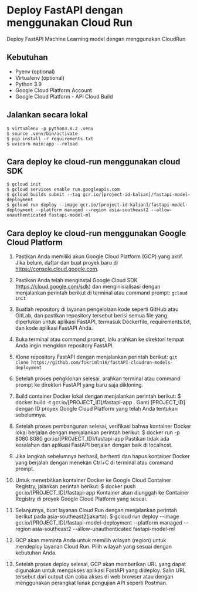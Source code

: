 # Deploy FastAPI dengan menggunakan Cloud Run
Deploy FastAPI Machine Learning model dengan menggunakan CloudRun


## Kebutuhan
* Pyenv (optional)
* Virtualenv (optional)
* Python 3.9
* Google Cloud Platform Account
* Google Cloud Platform - API Cloud Build


## Jalankan secara lokal
```
$ virtualenv -p python3.8.2 .venv
$ source .venv/bin/activate
$ pip install -r requirements.txt
$ uvicorn main:app --reload
```

## Cara deploy ke cloud-run menggunakan cloud SDK
```
$ gcloud init
$ gcloud services enable run.googleapis.com
$ gcloud builds submit --tag gcr.io/[project-id-kalian]/fastapi-model-deployment
$ gcloud run deploy --image gcr.io/[project-id-kalian]/fastapi-model-deployment --platform managed --region asia-southeast2 --allow-unauthenticated fastapi-model-ml
```

## Cara deploy ke cloud-run menggunakan Google Cloud Platform 

1. Pastikan Anda memiliki akun Google Cloud Platform (GCP) yang aktif. Jika belum, daftar dan buat proyek baru di https://console.cloud.google.com.

2. Pastikan Anda telah menginstal Google Cloud SDK (https://cloud.google.com/sdk) dan menginisialisasi dengan menjalankan perintah berikut di terminal atau command prompt:
   ``` gcloud init ```
 
3. Buatlah repository di layanan pengelolaan kode seperti GitHub atau GitLab, dan pastikan repository tersebut berisi semua file yang diperlukan untuk aplikasi FastAPI, termasuk Dockerfile, requirements.txt, dan kode aplikasi FastAPI Anda.

4. Buka terminal atau command prompt, lalu arahkan ke direktori tempat Anda ingin mengklon repository FastAPI.

5. Klone repository FastAPI dengan menjalankan perintah berikut:
   ` git clone https://github.com/fikrimln16/fastAPI-cloudrun-models-deployment `
 
 6. Setelah proses pengklonan selesai, arahkan terminal atau command prompt ke direktori FastAPI yang baru saja dikloning.
 
 7. Build container Docker lokal dengan menjalankan perintah berikut:
   $ docker build -t gcr.io/[PROJECT_ID]/fastapi-app . 
    Ganti [PROJECT_ID] dengan ID proyek Google Cloud Platform yang telah Anda tentukan sebelumnya.
    
 8. Setelah proses pembangunan selesai, verifikasi bahwa kontainer Docker lokal berjalan dengan menjalankan perintah berikut:
    $ docker run -p 8080:8080 gcr.io/[PROJECT_ID]/fastapi-app
    Pastikan tidak ada kesalahan dan aplikasi FastAPI berjalan dengan baik di localhost.

9. Jika langkah sebelumnya berhasil, berhenti dan hapus kontainer Docker yang berjalan dengan menekan Ctrl+C di terminal atau command prompt.

10. Untuk menerbitkan kontainer Docker ke Google Cloud Container Registry, jalankan perintah berikut:
    $ docker push gcr.io/[PROJECT_ID]/fastapi-app
    Kontainer akan diunggah ke Container Registry di proyek Google Cloud Platform yang sesuai.
    
11. Selanjutnya, buat layanan Cloud Run dengan menjalankan perintah berikut pada asia-southeast2(jakarta): 
    $ gcloud run deploy --image gcr.io/[PROJECT_ID]/fastapi-model-deployment --platform managed --region asia-southeast2 --allow-unauthenticated fastapi-model-ml
 
12. GCP akan meminta Anda untuk memilih wilayah (region) untuk mendeploy layanan Cloud Run. Pilih wilayah yang sesuai dengan kebutuhan Anda.

13. Setelah proses deploy selesai, GCP akan memberikan URL yang dapat digunakan untuk mengakses aplikasi FastAPI yang dideploy. Salin URL tersebut dari output dan coba akses di web browser atau dengan menggunakan      perangkat lunak pengujian API seperti Postman.
